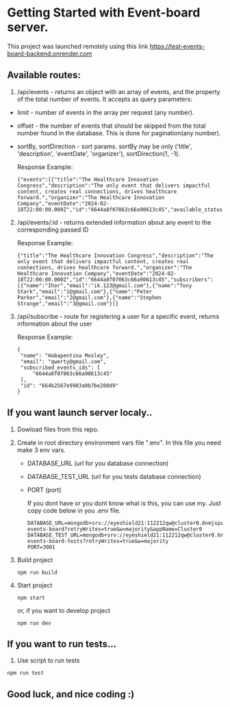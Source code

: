 # Getting Started with Event-board server.
This project was launched remotely using this link https://test-events-board-backend.onrender.com
## Available routes:
1. /api/events - returns an object with an array of events, and the property of the total number of events. It accepts as query parameters:
- limit - number of events in the array per request (any number).
- offset - the number of events that should be skipped from the total number found in the database. This is done for pagination(any number).
- sortBy, sortDirection - sort params. sortBy may be only ('title', 'description', 'eventDate', 'organizer'), sortDirection(1, -1).


     Response Example:
     ```
     {"events":[{"title":"The Healthcare Innovation Congress","description":"The only event that delivers impactful content, creates real connections, drives healthcare forward.","organizer":"The Healthcare Innovation Company","eventDate":"2024-02-18T22:00:00.000Z","id":"6644a8f07063c66a90613c45","available_status":"expired"}],"total_count_events":37}
     ```
     
2. /api/events/:id - returns extended information about any event to the corresponding passed ID
   
     Response Example:
     ```
     {"title":"The Healthcare Innovation Congress","description":"The only event that delivers impactful content, creates real connections, drives healthcare forward.","organizer":"The Healthcare Innovation Company","eventDate":"2024-02-18T22:00:00.000Z","id":"6644a8f07063c66a90613c45","subscribers":[{"name":"Ihor","email":"ik.123@gmail.com"},{"name":"Tony Stark","email":"1@gmail.com"},{"name":"Peter Parker","email":"2@gmail.com"},{"name":"Stephen Strange","email":"3@gmail.com"}]}
     ```
4. /api/subscribe - route for registering a user for a specific event, returns information about the user
   
     Response Example:
     ```
     {
      "name": "Habapentina Mosley",
      "email": "qwerty@gmail.com",
      "subscribed_events_ids": [
          "6644a8f07063c66a90613c45"
      ],
      "id": "664b2567e9903a0b7be200d9"
    }
     ```
## If you want launch server localy..
1. Dowload files from this repo.
2. Create in root directory environment vars file ".env". In this file you need make 3 env vars.
   - DATABASE_URL (url for you database connection)
   - DATABASE_TEST_URL (url for you tests database connection)
   - PORT (port)
  
     If you dont have or you dont know what is this, you can use my. Just copy code below in you .env file.
     ```
     DATABASE_URL=mongodb+srv://eyeshield21:112212qw@cluster0.6nmjspu.mongodb.net/db-events-board?retryWrites=true&w=majority&appName=Cluster0
     DATABASE_TEST_URL=mongodb+srv://eyeshield21:112212qw@cluster0.6nmjspu.mongodb.net/db-events-board-tests?retryWrites=true&w=majority
     PORT=3001
     ```
3. Build project
   ```
   npm run build
   ```
4. Start project
   ```
   npm start
   ```
   or, if you want to develop project

   ```
   npm run dev
   ```

## If you want to run tests...
   1. Use script to run tests
   ```
   npm run test
   ```

## Good luck, and nice coding :)
